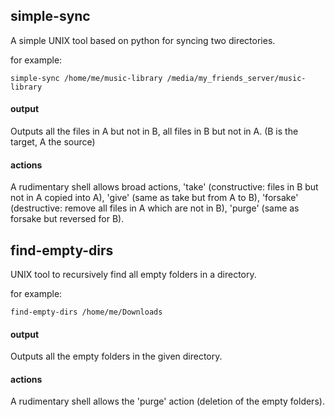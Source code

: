 ## simple-sync

A simple UNIX tool based on python for syncing two directories.

for example:
```
simple-sync /home/me/music-library /media/my_friends_server/music-library
```

#### output
Outputs all the files in A but not in B, all files in B but not in A. (B is the target, A the source)

#### actions
A rudimentary shell allows broad actions, 'take' (constructive: files in B but not in A copied into A), 'give' (same as take but from A to B), 'forsake' (destructive: remove all files in A which are not in B), 'purge' (same as forsake but reversed for B).

## find-empty-dirs

UNIX tool to recursively find all empty folders in a directory.


for example:
```
find-empty-dirs /home/me/Downloads
```

#### output
Outputs all the empty folders in the given directory.

#### actions
A rudimentary shell allows the 'purge' action (deletion of the empty folders).
